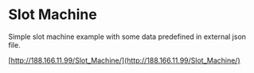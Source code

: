 # Slot Machine

Simple slot machine example with some data predefined in external json file.

[http://188.166.11.99/Slot_Machine/](http://188.166.11.99/Slot_Machine/)
